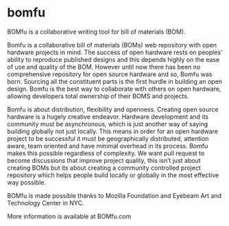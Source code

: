 bomfu
=====

BOMfu is a collaborative writing tool for bill of materials (BOM).

Bomfu is a collaborative bill of materials (BOMs) web repository with open hardware projects in mind.
The success of open hardware rests on peoples’ ability to reproduce published designs and this depends 
highly on the ease of use and quality of the BOM. However until now there has been no comprehensive 
repository for open source hardware and so, Bomfu was born.
Sourcing all the constituent parts is the first hurdle in building an open design. 
Bomfu is the best way to collaborate with others on open hardware, allowing developers total 
ownership of their BOMS and projects.

Bomfu is about distribution, flexibility and openness. 
Creating open source hardware is a hugely creative endeavor. 
Hardware development and its community must be asynchronous, which is just 
another way of saying building globally not just locally. This means in order for 
an open hardware project to be successful it must be geographically distributed, 
attention aware, team oriented and have minimal overhead in its process. 
Bomfu makes this possible regardless of complexity. We want pull request 
to become discussions that improve project quality, this isn’t just about 
creating BOMs but its about creating a community controlled project repository 
which helps people build locally or globally in the most effective way possible.  


BOMfu is made possible thanks to Mozilla Foundation and Eyebeam Art and Technology Center in NYC.

More information is available at BOMfu.com 
